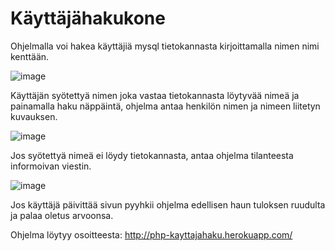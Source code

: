 # Käyttäjähakukone

Ohjelmalla voi hakea käyttäjiä mysql tietokannasta kirjoittamalla nimen nimi kenttään.

![image](https://user-images.githubusercontent.com/58195830/193618323-7ffc69a3-045c-4a0c-a91b-473dcfafaf98.png)

Käyttäjän syötettyä nimen joka vastaa tietokannasta löytyvää nimeä ja painamalla haku näppäintä, ohjelma antaa henkilön nimen ja nimeen liitetyn kuvauksen.

![image](https://user-images.githubusercontent.com/58195830/193636473-4f56fd6f-9045-4142-bed5-d9a7a8fd53ef.png)

Jos syötettyä nimeä ei löydy tietokannasta, antaa ohjelma tilanteesta informoivan viestin.

![image](https://user-images.githubusercontent.com/58195830/193636932-efc68e41-cc3d-4421-b9ba-8116b70fc749.png)

Jos käyttäjä päivittää sivun pyyhkii ohjelma edellisen haun tuloksen ruudulta ja palaa oletus arvoonsa.

Ohjelma löytyy osoitteesta: http://php-kayttajahaku.herokuapp.com/
